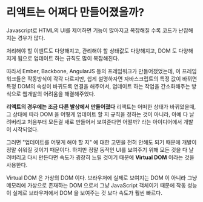 # 리액트는 어쩌다 만들어졌을까?

Javascript로 HTML의 UI를 제어하면 기능이 많아지고 복잡해질 수록 코드가 난잡해지는 경우가 많다.

처리해야 할 이벤트도 다양해지고, 관리해야 할 상태값도 다양해지고, DOM 도 다양해지게 됨으로 업데이트 하는 규칙도 많이 복잡해진다.

따라서 Ember, Backbone, AngularJS 등의 프레임워크가 만들어졌었는데, 이 프레임워크들은 작동방식이 각각 다르지만, 쉽게 설명하자면 자바스크립트의 특정 값이 바뀌면 특정 DOM의 속성이 바뀌도록 연결을 해주어서, 업데이트 하는 작업을 간소화해주는 방식으로 웹개발의 어려움을 해결해주었다.

__리액트의 경우에는 조금 다른 발상에서 만들어졌다__ 리액트는 어떠한 상태가 바뀌었을때, 그 상태에 따라 DOM 을 어떻게 업데이트 할 지 규칙을 정하는 것이 아니라, 아예 다 날려버리고 처음부터 모든걸 새로 만들어서 보여준다면 어떨까? 라는 아이디어에서 개발이 시작되었다.

그러면 "업데이트를 어떻게 해야 할 지" 에 대한 고민을 전혀 안해도 되기 때문에 개발이 정말 쉬워질 것이기 때문이다. 하지만 정말 동적인 UI를 보여주기 위해 모든 것을 다 날려버리고 다시 만든다면 속도가 굉장히 느릴 것이기 때문에  __Virtual DOM__ 이라는 것을 사용한다.

Virtual DOM 은 가상의 DOM 이다. 브라우저에 실제로 보여지는 DOM 이 아니라 그냥 메모리에 가상으로 존재하는 DOM 으로서 그냥 JavaScript 객체이기 때문에 작동 성능이 실제로 브라우저에서 DOM 을 보여주는 것 보다 속도가 훨씬 빠르다.

